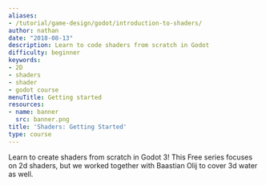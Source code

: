 ```yaml
---
aliases:
- /tutorial/game-design/godot/introduction-to-shaders/
author: nathan
date: "2018-08-13"
description: Learn to code shaders from scratch in Godot
difficulty: beginner
keywords:
- 2D
- shaders
- shader
- godot course
menuTitle: Getting started
resources:
- name: banner
  src: banner.png
title: 'Shaders: Getting Started'
type: course
---
```


Learn to create shaders from scratch in Godot 3! This Free series focuses on 2d shaders, but we worked together with Baastian Olij to cover 3d water as well.
